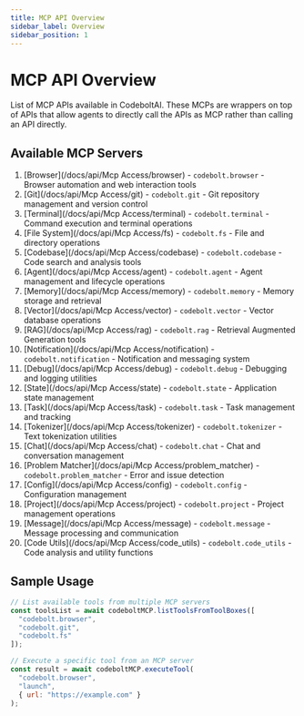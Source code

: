 ```yaml
---
title: MCP API Overview
sidebar_label: Overview
sidebar_position: 1
---
```


# MCP API Overview

List of MCP APIs available in CodeboltAI. These MCPs are wrappers on top of APIs that allow agents to directly call the APIs as MCP rather than calling an API directly.

## Available MCP Servers

1. [Browser](/docs/api/Mcp Access/browser) - `codebolt.browser` - Browser automation and web interaction tools
2. [Git](/docs/api/Mcp Access/git) - `codebolt.git` - Git repository management and version control
3. [Terminal](/docs/api/Mcp Access/terminal) - `codebolt.terminal` - Command execution and terminal operations
4. [File System](/docs/api/Mcp Access/fs) - `codebolt.fs` - File and directory operations
5. [Codebase](/docs/api/Mcp Access/codebase) - `codebolt.codebase` - Code search and analysis tools
6. [Agent](/docs/api/Mcp Access/agent) - `codebolt.agent` - Agent management and lifecycle operations
7. [Memory](/docs/api/Mcp Access/memory) - `codebolt.memory` - Memory storage and retrieval
8. [Vector](/docs/api/Mcp Access/vector) - `codebolt.vector` - Vector database operations
9. [RAG](/docs/api/Mcp Access/rag) - `codebolt.rag` - Retrieval Augmented Generation tools
10. [Notification](/docs/api/Mcp Access/notification) - `codebolt.notification` - Notification and messaging system
11. [Debug](/docs/api/Mcp Access/debug) - `codebolt.debug` - Debugging and logging utilities
12. [State](/docs/api/Mcp Access/state) - `codebolt.state` - Application state management
13. [Task](/docs/api/Mcp Access/task) - `codebolt.task` - Task management and tracking
14. [Tokenizer](/docs/api/Mcp Access/tokenizer) - `codebolt.tokenizer` - Text tokenization utilities
15. [Chat](/docs/api/Mcp Access/chat) - `codebolt.chat` - Chat and conversation management
16. [Problem Matcher](/docs/api/Mcp Access/problem_matcher) - `codebolt.problem_matcher` - Error and issue detection
17. [Config](/docs/api/Mcp Access/config) - `codebolt.config` - Configuration management
18. [Project](/docs/api/Mcp Access/project) - `codebolt.project` - Project management operations
19. [Message](/docs/api/Mcp Access/message) - `codebolt.message` - Message processing and communication
20. [Code Utils](/docs/api/Mcp Access/code_utils) - `codebolt.code_utils` - Code analysis and utility functions

## Sample Usage

```javascript
// List available tools from multiple MCP servers
const toolsList = await codeboltMCP.listToolsFromToolBoxes([
  "codebolt.browser",
  "codebolt.git",
  "codebolt.fs"
]);

// Execute a specific tool from an MCP server
const result = await codeboltMCP.executeTool(
  "codebolt.browser",
  "launch",
  { url: "https://example.com" }
);